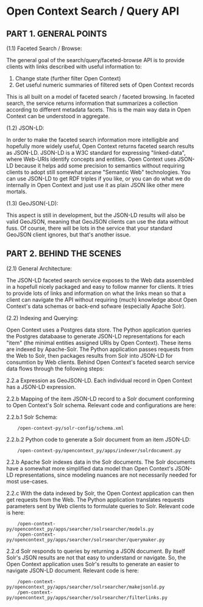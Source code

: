 Open Context Search / Query API
=======================


PART 1. GENERAL POINTS
------------------------------------------

(1.1) Faceted Search / Browse:

The general goal of the search/query/faceted-browse API is to provide clients with links
described with useful information to:

  1. Change state (further filter Open Context)
  2. Get useful numeric summaries of filtered sets of Open Context records
  
This is all built on a model of faceted search / faceted browsing. In faceted search, the
service returns information that summarizes a collection according to different metadata
facets. This is the main way data in Open Context can be understood in aggregate.


(1.2) JSON-LD: 

In order to make the faceted search information more intelligible and hopefully
more widely useful, Open Context returns faceted search results as JSON-LD. JSON-LD is
a W3C standard for expressing "linked-data", where Web-URIs identify concepts and entities.
Open Context uses JSON-LD because it helps add some precision to semantics without requiring
clients to adopt still somewhat arcane "Semantic Web" technologies. You can use JSON-LD to
get RDF triples if you like, or you can do what we do internally in Open Context and just
use it as plain JSON like other mere mortals.


(1.3) GeoJSON(-LD):

This aspect is still in development, but the JSON-LD results will also be valid GeoJSON, meaning
that GeoJSON clients can use the data without fuss. Of course, there will be lots in the service
that your standard GeoJSON client ignores, but that's another issue.



PART 2. BEHIND THE SCENES
------------------------------------------

(2.1) General Architecture:

The JSON-LD faceted search service exposes to the Web data assembled in a hopefull nicely packaged
and easy to follow manner for clients. It tries to provide lots of links and information on what
the links mean so that a client can navigate the API without requiring (much) knowledge about 
Open Context's data schemas or back-end sofware (especially Apache Solr). 


(2.2) Indexing and Querying:

Open Context uses a Postgres data store. The Python application queries the Postgres databaase to
generate JSON-LD representations for each "item" (the minimal entities assigned URIs by Open Context).
These items are indexed by Apache-Solr. The Python application passes requests from the Web to Solr,
then packages results from Solr into JSON-LD for consumtion by Web clients. Behind Open Context's 
faceted search service data flows through the following steps:

  2.2.a Expression as GeoJSON-LD. Each individual record in Open Context has a JSON-LD expression.
  
  2.2.b Mapping of the item JSON-LD record to a Solr document conforming to Open Context's Solr schema.
  Relevant code and configurations are here:
  
  2.2.b.1 Solr Schema:
  
        /open-context-py/solr-config/schema.xml
  
  2.2.b.2 Python code to generate a Solr document from an item JSON-LD:
  
        /open-context-py/opencontext_py/apps/indexer/solrdocument.py
  
  2.2.b Apache Solr indexes data in the Solr documents. The Solr documents have a somewhat more simplified
  data model than Open Context's JSON-LD representations, since modeling nuances are not necessarily
  needed for most use-cases.
  
  2.2.c With the data indexed by Solr, the Open Context application can then get requests from the Web. The
  Python application translates requests parameters sent by Web clients to formulate queries to Solr.
  Relevant code is here:
  
        /open-context-py/opencontext_py/apps/searcher/solrsearcher/models.py
        /open-context-py/opencontext_py/apps/searcher/solrsearcher/querymaker.py
  
  2.2.d Solr responds to queries by returning a JSON document. By itself Solr's JSON results are not that 
  easy to understand or navigate. So, the Open Context application uses Solr's results to generate an easier
  to navigate JSON-LD document. Relevant code is here:
  
        /open-context-py/opencontext_py/apps/searcher/solrsearcher/makejsonld.py
        /pen-context-py/opencontext_py/apps/searcher/solrsearcher/filterlinks.py



  
  

